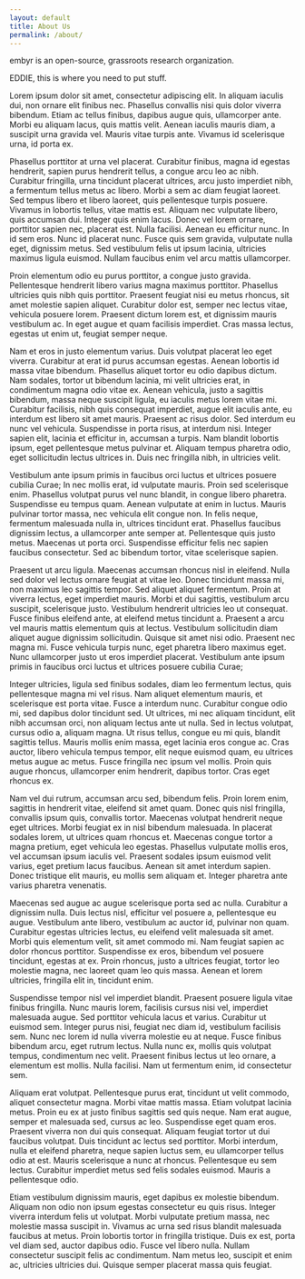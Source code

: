 ```yaml
---
layout: default
title: About Us
permalink: /about/
---
```

embyr is an open-source, grassroots research organization.

EDDIE, this is where you need to put stuff.



Lorem ipsum dolor sit amet, consectetur adipiscing elit. In aliquam iaculis dui, non ornare elit finibus nec. Phasellus convallis nisi quis dolor viverra bibendum. Etiam ac tellus finibus, dapibus augue quis, ullamcorper ante. Morbi eu aliquam lacus, quis mattis velit. Aenean iaculis mauris diam, a suscipit urna gravida vel. Mauris vitae turpis ante. Vivamus id scelerisque urna, id porta ex.

Phasellus porttitor at urna vel placerat. Curabitur finibus, magna id egestas hendrerit, sapien purus hendrerit tellus, a congue arcu leo ac nibh. Curabitur fringilla, urna tincidunt placerat ultrices, arcu justo imperdiet nibh, a fermentum tellus metus ac libero. Morbi a sem ac diam feugiat laoreet. Sed tempus libero et libero laoreet, quis pellentesque turpis posuere. Vivamus in lobortis tellus, vitae mattis est. Aliquam nec vulputate libero, quis accumsan dui. Integer quis enim lacus. Donec vel lorem ornare, porttitor sapien nec, placerat est. Nulla facilisi. Aenean eu efficitur nunc. In id sem eros. Nunc id placerat nunc. Fusce quis sem gravida, vulputate nulla eget, dignissim metus. Sed vestibulum felis ut ipsum lacinia, ultricies maximus ligula euismod. Nullam faucibus enim vel arcu mattis ullamcorper.

Proin elementum odio eu purus porttitor, a congue justo gravida. Pellentesque hendrerit libero varius magna maximus porttitor. Phasellus ultricies quis nibh quis porttitor. Praesent feugiat nisi eu metus rhoncus, sit amet molestie sapien aliquet. Curabitur dolor est, semper nec lectus vitae, vehicula posuere lorem. Praesent dictum lorem est, et dignissim mauris vestibulum ac. In eget augue et quam facilisis imperdiet. Cras massa lectus, egestas ut enim ut, feugiat semper neque.

Nam et eros in justo elementum varius. Duis volutpat placerat leo eget viverra. Curabitur at erat id purus accumsan egestas. Aenean lobortis id massa vitae bibendum. Phasellus aliquet tortor eu odio dapibus dictum. Nam sodales, tortor ut bibendum lacinia, mi velit ultricies erat, in condimentum magna odio vitae ex. Aenean vehicula, justo a sagittis bibendum, massa neque suscipit ligula, eu iaculis metus lorem vitae mi. Curabitur facilisis, nibh quis consequat imperdiet, augue elit iaculis ante, eu interdum est libero sit amet mauris. Praesent ac risus dolor. Sed interdum eu nunc vel vehicula. Suspendisse in porta risus, at interdum nisi. Integer sapien elit, lacinia et efficitur in, accumsan a turpis. Nam blandit lobortis ipsum, eget pellentesque metus pulvinar et. Aliquam tempus pharetra odio, eget sollicitudin lectus ultrices in. Duis nec fringilla nibh, in ultricies velit.

Vestibulum ante ipsum primis in faucibus orci luctus et ultrices posuere cubilia Curae; In nec mollis erat, id vulputate mauris. Proin sed scelerisque enim. Phasellus volutpat purus vel nunc blandit, in congue libero pharetra. Suspendisse eu tempus quam. Aenean vulputate at enim in luctus. Mauris pulvinar tortor massa, nec vehicula elit congue non. In felis neque, fermentum malesuada nulla in, ultrices tincidunt erat. Phasellus faucibus dignissim lectus, a ullamcorper ante semper at. Pellentesque quis justo metus. Maecenas ut porta orci. Suspendisse efficitur felis nec sapien faucibus consectetur. Sed ac bibendum tortor, vitae scelerisque sapien.

Praesent ut arcu ligula. Maecenas accumsan rhoncus nisl in eleifend. Nulla sed dolor vel lectus ornare feugiat at vitae leo. Donec tincidunt massa mi, non maximus leo sagittis tempor. Sed aliquet aliquet fermentum. Proin at viverra lectus, eget imperdiet mauris. Morbi et dui sagittis, vestibulum arcu suscipit, scelerisque justo. Vestibulum hendrerit ultricies leo ut consequat. Fusce finibus eleifend ante, at eleifend metus tincidunt a. Praesent a arcu vel mauris mattis elementum quis at lectus. Vestibulum sollicitudin diam aliquet augue dignissim sollicitudin. Quisque sit amet nisi odio. Praesent nec magna mi. Fusce vehicula turpis nunc, eget pharetra libero maximus eget. Nunc ullamcorper justo ut eros imperdiet placerat. Vestibulum ante ipsum primis in faucibus orci luctus et ultrices posuere cubilia Curae;

Integer ultricies, ligula sed finibus sodales, diam leo fermentum lectus, quis pellentesque magna mi vel risus. Nam aliquet elementum mauris, et scelerisque est porta vitae. Fusce a interdum nunc. Curabitur congue odio mi, sed dapibus dolor tincidunt sed. Ut ultrices, mi nec aliquam tincidunt, elit nibh accumsan orci, non aliquam lectus ante ut nulla. Sed in lectus volutpat, cursus odio a, aliquam magna. Ut risus tellus, congue eu mi quis, blandit sagittis tellus. Mauris mollis enim massa, eget lacinia eros congue ac. Cras auctor, libero vehicula tempus tempor, elit neque euismod quam, eu ultrices metus augue ac metus. Fusce fringilla nec ipsum vel mollis. Proin quis augue rhoncus, ullamcorper enim hendrerit, dapibus tortor. Cras eget rhoncus ex.

Nam vel dui rutrum, accumsan arcu sed, bibendum felis. Proin lorem enim, sagittis in hendrerit vitae, eleifend sit amet quam. Donec quis nisl fringilla, convallis ipsum quis, convallis tortor. Maecenas volutpat hendrerit neque eget ultrices. Morbi feugiat ex in nisl bibendum malesuada. In placerat sodales lorem, ut ultrices quam rhoncus et. Maecenas congue tortor a magna pretium, eget vehicula leo egestas. Phasellus vulputate mollis eros, vel accumsan ipsum iaculis vel. Praesent sodales ipsum euismod velit varius, eget pretium lacus faucibus. Aenean sit amet interdum sapien. Donec tristique elit mauris, eu mollis sem aliquam et. Integer pharetra ante varius pharetra venenatis.

Maecenas sed augue ac augue scelerisque porta sed ac nulla. Curabitur a dignissim nulla. Duis lectus nisl, efficitur vel posuere a, pellentesque eu augue. Vestibulum ante libero, vestibulum ac auctor id, pulvinar non quam. Curabitur egestas ultricies lectus, eu eleifend velit malesuada sit amet. Morbi quis elementum velit, sit amet commodo mi. Nam feugiat sapien ac dolor rhoncus porttitor. Suspendisse ex eros, bibendum vel posuere tincidunt, egestas at ex. Proin rhoncus, justo a ultrices feugiat, tortor leo molestie magna, nec laoreet quam leo quis massa. Aenean et lorem ultricies, fringilla elit in, tincidunt enim.

Suspendisse tempor nisl vel imperdiet blandit. Praesent posuere ligula vitae finibus fringilla. Nunc mauris lorem, facilisis cursus nisi vel, imperdiet malesuada augue. Sed porttitor vehicula lacus et varius. Curabitur ut euismod sem. Integer purus nisi, feugiat nec diam id, vestibulum facilisis sem. Nunc nec lorem id nulla viverra molestie eu at neque. Fusce finibus bibendum arcu, eget rutrum lectus. Nulla nunc ex, mollis quis volutpat tempus, condimentum nec velit. Praesent finibus lectus ut leo ornare, a elementum est mollis. Nulla facilisi. Nam ut fermentum enim, id consectetur sem.

Aliquam erat volutpat. Pellentesque purus erat, tincidunt ut velit commodo, aliquet consectetur magna. Morbi vitae mattis massa. Etiam volutpat lacinia metus. Proin eu ex at justo finibus sagittis sed quis neque. Nam erat augue, semper et malesuada sed, cursus ac leo. Suspendisse eget quam eros. Praesent viverra non dui quis consequat. Aliquam feugiat tortor ut dui faucibus volutpat. Duis tincidunt ac lectus sed porttitor. Morbi interdum, nulla et eleifend pharetra, neque sapien luctus sem, eu ullamcorper tellus odio at est. Mauris scelerisque a nunc at rhoncus. Pellentesque eu sem lectus. Curabitur imperdiet metus sed felis sodales euismod. Mauris a pellentesque odio.

Etiam vestibulum dignissim mauris, eget dapibus ex molestie bibendum. Aliquam non odio non ipsum egestas consectetur eu quis risus. Integer viverra interdum felis ut volutpat. Morbi vulputate pretium massa, nec molestie massa suscipit in. Vivamus ac urna sed risus blandit malesuada faucibus at metus. Proin lobortis tortor in fringilla tristique. Duis ex est, porta vel diam sed, auctor dapibus odio. Fusce vel libero nulla. Nullam consectetur suscipit felis ac condimentum. Nam metus leo, suscipit et enim ac, ultricies ultricies dui. Quisque semper placerat massa quis feugiat. 
